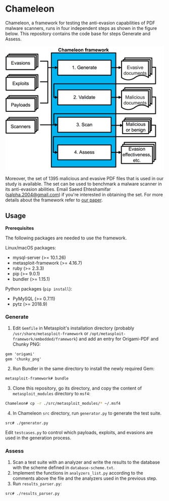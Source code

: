 # Chameleon

Chameleon, a framework for testing the anti-evasion capabilities of PDF malware scanners, runs in four independent steps as shown in the figure below. This repository contains the code base for steps Generate and Assess.

![chameleon_framework_overview](https://github.com/sola-da/Chameleon/blob/master/.images/overview.png "Overview of the Chameleon framework and its four steps")

Moreover, the set of 1395 malicious and evasive PDF files that is used in our study is available. The set can be used to benchmark a malware scanner in its anti-evasion abilities. Email Saeed Ehteshamifar (salpha.2004@gmail.com) if you're interested in obtaining the set. For more details about the framework refer to [our paper](https://arxiv.org/pdf/1901.05674).


## Usage

**Prerequisites**

The following packages are needed to use the framework.

Linux/macOS packages:
- mysql-server (>= 10.1.26)
- metasploit-framework (>= 4.16.7)
- ruby (>= 2.3.3)
- pip (>= 9.0.1)
- bundler (>= 1.15.1)

Python packages (`pip install`):
- PyMySQL (>= 0.7.11)
- pytz (>= 2018.9)



### Generate
1. Edit `Gemfile` in Metasploit's installation directory (probably `/usr/share/metasploit-framework` or `/opt/metasploit-framework/embedded/framework`) and add an entry for Origami-PDF and Chunky PNG:
```text
gem 'origami'
gem 'chunky_png'
```
2. Run Bundler in the same directory to install the newly required Gem:
```sh
metasploit-framework# bundle
```
3. Clone this repository, go its directory, and copy the content of `metasploit_modules` directory to `msf4`:
```sh
Chameleon# cp -r ./src/metasploit_modules/* ~/.msf4
```
4. In Chameleon `src` directory, run `generator.py` to generate the test suite.
```sh
src# ./generator.py
```
Edit `testcases.py` to control which payloads, exploits, and evasions are used in the generation process.


### Assess
1. Scan a test suite with an analyzer and write the results to the database with the scheme defined in `database-scheme.txt`.
2. Implement the functions in `analyzers_list.py` according to the comments above the file and the analyzers used in the previous step.
3. Run `results_parser.py`:
```sh
src# ./results_parser.py
```

